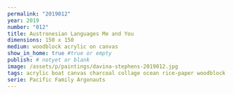 ```yaml
---
permalink: "2019012"
year: 2019
number: "012"
title: Austronesian Languages Me and You
dimensions: 150 x 150
medium: woodblock acrylic on canvas
show_in_home: true #true or empty
publish: # notyet or blank
image: /assets/p/paintings/davina-stephens-2019012.jpg
tags: acrylic boat canvas charcoal collage ocean rice-paper woodblock
serie: Pacific Family Argonauts
---
```

